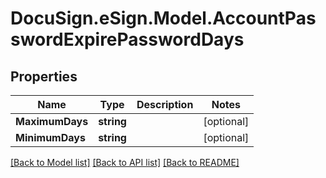 # DocuSign.eSign.Model.AccountPasswordExpirePasswordDays
## Properties

Name | Type | Description | Notes
------------ | ------------- | ------------- | -------------
**MaximumDays** | **string** |  | [optional] 
**MinimumDays** | **string** |  | [optional] 

[[Back to Model list]](../README.md#documentation-for-models) [[Back to API list]](../README.md#documentation-for-api-endpoints) [[Back to README]](../README.md)

